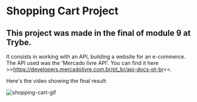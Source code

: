 # Shopping Cart Project

## This project was made in the final of module 9 at Trybe.

It consists in working with an API, building a website for an e-commerce. The API used was the 'Mercado livre API'.
You can find it here >>https://developers.mercadolivre.com.br/pt_br/api-docs-pt-br<<.

Here's the video showing the final result:

![shopping-cart-gif](https://media.giphy.com/media/SEVDJvt8zoQzcStq1X/giphy.gif)
